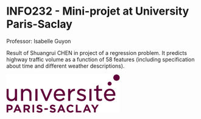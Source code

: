 # INFO232 - Mini-projet at University Paris-Saclay

Professor: Isabelle Guyon


Result of Shuangrui CHEN in project of a regression problem. 
It predicts highway traffic volume as a function of 58 features (including specification about time and different weather descriptions). 

<img src="logo_paris_saclay.png" height="100">
